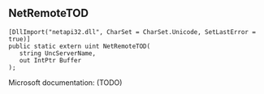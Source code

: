 ## NetRemoteTOD

```
[DllImport("netapi32.dll", CharSet = CharSet.Unicode, SetLastError = true)]
public static extern uint NetRemoteTOD(
   string UncServerName,
   out IntPtr Buffer
);
```

Microsoft documentation: (TODO)
